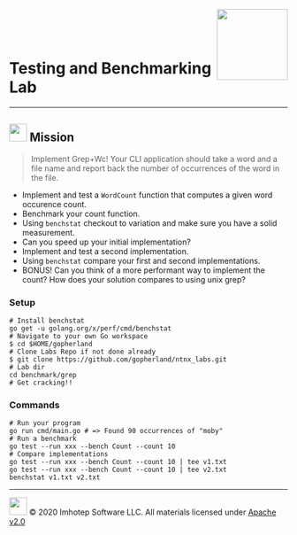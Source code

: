 <img src="../../assets/gophernand.png" align="right" width="128" height="auto"/>

<br/>
<br/>
<br/>

# Testing and Benchmarking Lab

---
## <img src="../../assets/lab.png" width="auto" height="32"/> Mission


> Implement Grep+Wc! Your CLI application should take a word and a file name and
> report back the number of occurrences of the word in the file.

* Implement and test a `WordCount` function that computes a given word occurence count.
* Benchmark your count function.
* Using `benchstat` checkout to variation and make sure you have a solid measurement.
* Can you speed up your initial implementation?
* Implement and test a second implementation.
* Using `benchstat` compare your first and second implementations.
* BONUS! Can you think of a more performant way to implement the count? How does your solution compares to using unix grep?

### Setup

```shell
# Install benchstat
go get -u golang.org/x/perf/cmd/benchstat
# Navigate to your own Go workspace
$ cd $HOME/gopherland
# Clone Labs Repo if not done already
$ git clone https://github.com/gopherland/ntnx_labs.git
# Lab dir
cd benchmark/grep
# Get cracking!!
```

### Commands

```shell
# Run your program
go run cmd/main.go # => Found 90 occurrences of "moby"
# Run a benchmark
go test --run xxx --bench Count --count 10
# Compare implementations
go test --run xxx --bench Count --count 10 | tee v1.txt
go test --run xxx --bench Count --count 10 | tee v2.txt
benchstat v1.txt v2.txt
```

---
<img src="../../assets/imhotep_logo.png" width="32" height="auto"/> © 2020 Imhotep Software LLC.
All materials licensed under [Apache v2.0](http://www.apache.org/licenses/LICENSE-2.0)